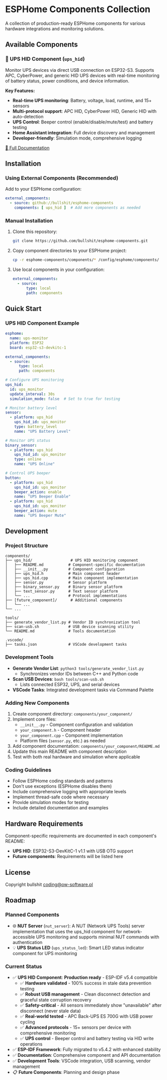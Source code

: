 # ESPHome Components Collection

A collection of production-ready ESPHome components for various hardware integrations and monitoring solutions.

## Available Components

### 🔋 UPS HID Component (`ups_hid`)

Monitor UPS devices via direct USB connection on ESP32-S3. Supports APC, CyberPower, and generic HID UPS devices with real-time monitoring of battery status, power conditions, and device information.

**Key Features:**
- **Real-time UPS monitoring**: Battery, voltage, load, runtime, and 15+ sensors
- **Multi-protocol support**: APC HID, CyberPower HID, Generic HID with auto-detection
- **UPS Control**: Beeper control (enable/disable/mute/test) and battery testing
- **Home Assistant integration**: Full device discovery and management
- **Developer-friendly**: Simulation mode, comprehensive logging

[📖 Full Documentation](components/ups_hid/README.md)

## Installation

### Using External Components (Recommended)

Add to your ESPHome configuration:

```yaml
external_components:
  - source: github://bullshit/esphome-components
    components: [ ups_hid ]  # Add more components as needed
```

### Manual Installation

1. Clone this repository:
   ```bash
   git clone https://github.com/bullshit/esphome-components.git
   ```

2. Copy component directories to your ESPHome project:
   ```bash
   cp -r esphome-components/components/* /config/esphome/components/
   ```

3. Use local components in your configuration:
   ```yaml
   external_components:
     - source:
         type: local
         path: components
   ```

## Quick Start

### UPS HID Component Example

```yaml
esphome:
  name: ups-monitor
  platform: ESP32
  board: esp32-s3-devkitc-1

external_components:
  - source:
      type: local
      path: components

# Configure UPS monitoring
ups_hid:
  id: ups_monitor
  update_interval: 30s
  simulation_mode: false  # Set to true for testing

# Monitor battery level
sensor:
  - platform: ups_hid
    ups_hid_id: ups_monitor
    type: battery_level
    name: "UPS Battery Level"

# Monitor UPS status
binary_sensor:
  - platform: ups_hid
    ups_hid_id: ups_monitor
    type: online
    name: "UPS Online"

# Control UPS beeper
button:
  - platform: ups_hid
    ups_hid_id: ups_monitor
    beeper_action: enable
    name: "UPS Beeper Enable"
  - platform: ups_hid
    ups_hid_id: ups_monitor
    beeper_action: mute
    name: "UPS Beeper Mute"
```

## Development

### Project Structure

```
components/
├── ups_hid/                 # UPS HID monitoring component
│   ├── README.md           # Component-specific documentation
│   ├── __init__.py         # Component configuration
│   ├── ups_hid.h           # Main component header
│   ├── ups_hid.cpp         # Main component implementation
│   ├── sensor.py           # Sensor platform
│   ├── binary_sensor.py    # Binary sensor platform
│   ├── text_sensor.py      # Text sensor platform
│   └── ...                 # Protocol implementations
├── [future_component]/      # Additional components
│   └── ...
└── ...

tools/
├── generate_vendor_list.py # Vendor ID synchronization tool
├── scan-usb.sh             # USB device scanning utility
└── README.md               # Tools documentation

.vscode/
├── tasks.json              # VSCode development tasks
```

### Development Tools

- **Generate Vendor List**: `python3 tools/generate_vendor_list.py`
  - Synchronizes vendor IDs between C++ and Python code
- **Scan USB Devices**: `bash tools/scan-usb.sh`
  - Lists connected ESP32, UPS, and serial devices
- **VSCode Tasks**: Integrated development tasks via Command Palette

### Adding New Components

1. Create component directory: `components/your_component/`
2. Implement core files:
   - `__init__.py` - Component configuration and validation
   - `your_component.h` - Component header
   - `your_component.cpp` - Component implementation
   - Platform files (`sensor.py`, etc.) as needed
3. Add component documentation: `components/your_component/README.md`
4. Update this main README with component description
5. Test with both real hardware and simulation where applicable

### Coding Guidelines

- Follow ESPHome coding standards and patterns
- Don't use exceptions (ESPHome disables them)
- Include comprehensive logging with appropriate levels
- Implement thread-safe code where necessary
- Provide simulation modes for testing
- Include detailed documentation and examples

## Hardware Requirements

Component-specific requirements are documented in each component's README:

- **UPS HID**: ESP32-S3-DevKitC-1 v1.1 with USB OTG support
- **Future components**: Requirements will be listed here

## License

Copyright bullshit <coding@ow-software.pl>

## Roadmap

### Planned Components

- 🌐 **NUT Server** (`nut_server`): A NUT (Network UPS Tools) server implementation that uses the ups_hid component for network-accessible UPS monitoring and supports minimal NUT commands with authentication
- 💡 **UPS Status LED** (`ups_status_led`): Smart LED status indicator component for UPS monitoring

### Current Status

- ✅ **UPS HID Component**: **Production ready** - ESP-IDF v5.4 compatible  
  - ✅ **Hardware validated** - 100% success in stale data prevention testing
  - ✅ **Robust USB management** - Clean disconnect detection and graceful state corruption recovery  
  - ✅ **Safety-critical** - All sensors immediately show "unavailable" after disconnect (never stale data)
  - ✅ **Real-world tested** - APC Back-UPS ES 700G with USB power cycling
  - ✅ **Advanced protocols** - 15+ sensors per device with comprehensive monitoring
  - ✅ **UPS control** - Beeper control and battery testing via HID write operations
- ✅ **ESP-IDF Framework**: Fully migrated to v5.4.2 with enhanced stability
- ✅ **Documentation**: Comprehensive component and API documentation
- ✅ **Development Tools**: VSCode integration, USB scanning, vendor management
- 📋 **Future Components**: Planning and design phase
